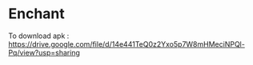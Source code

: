 # Enchant

To download apk : https://drive.google.com/file/d/14e441TeQ0z2Yxo5p7W8mHMeciNPQl-Pq/view?usp=sharing
